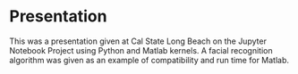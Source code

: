 # Presentation
This was a presentation given at Cal State Long Beach on the Jupyter Notebook Project using Python and Matlab kernels. A facial recognition algorithm was given as an example of compatibility and run time for Matlab. 
